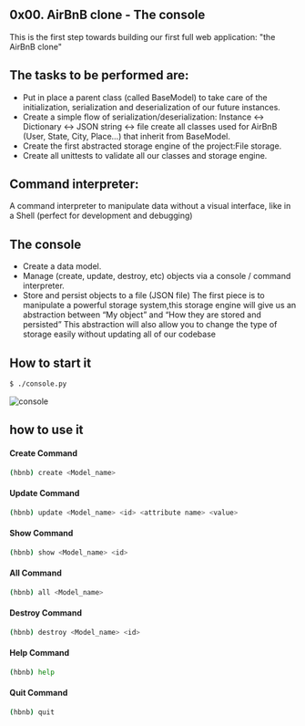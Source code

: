 0x00. AirBnB clone - The console
------------------------------------
This is the first step towards building our first
full web application: "the AirBnB clone"

The tasks to be performed are:
-------------------------------------------
- Put in place a parent class (called BaseModel)
to take care of the initialization,
serialization and deserialization of our future
instances.
- Create a simple flow of serialization/deserialization:
Instance <-> Dictionary <-> JSON string <-> file
create all classes used for AirBnB
(User, State, City, Place…) that inherit from BaseModel.
- Create the first abstracted storage engine of
the project:File storage.
- Create all unittests to validate all our classes
and storage engine.

Command interpreter:
----------------------
A command interpreter to manipulate data without
a visual interface, like in a Shell
(perfect for development and debugging)

The console
------------------------------------------
- Create a data model.
- Manage (create, update, destroy, etc) objects via
a console / command interpreter.
- Store and persist objects to a file (JSON file)
The first piece is to manipulate a powerful storage
system,this storage engine will give us
an abstraction between “My object” and
“How they are stored and persisted”
This abstraction will also allow you to
change the type of storage easily without updating
all of our codebase

How to start it
---------------------------------------------------

```sh
$ ./console.py
```


![console](https://i.imgur.com/Cacz3dg.png)

how to use it
------------------------

#### Create Command

```sh
(hbnb) create <Model_name>
```

#### Update Command

```sh
(hbnb) update <Model_name> <id> <attribute name> <value>
```

#### Show Command

```sh
(hbnb) show <Model_name> <id>
```

#### All Command

```sh
(hbnb) all <Model_name>
```

#### Destroy Command

```sh
(hbnb) destroy <Model_name> <id>
```

#### Help Command

```sh
(hbnb) help
```

#### Quit Command

```sh
(hbnb) quit
```
